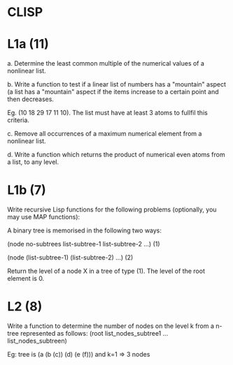 # CLISP

# L1a (11)

a. Determine the least common multiple of the numerical values of a nonlinear list.

b. Write a function to test if a linear list of numbers has a "mountain" aspect (a list has a "mountain" aspect if the items increase to a certain point and then decreases.

Eg. (10 18 29 17 11 10). The list must have at least 3 atoms to fullfil this criteria.

c. Remove all occurrences of a maximum numerical element from a nonlinear list.

d. Write a function which returns the product of numerical even atoms from a list, to any level.

# L1b (7)

Write recursive Lisp functions for the following problems (optionally, you may use MAP functions):

A binary tree is memorised in the following two ways:

(node no-subtrees list-subtree-1 list-subtree-2 ...) (1)

(node (list-subtree-1) (list-subtree-2) ...) (2)

Return the level of a node X in a tree of type (1). The level of the root element is 0.

# L2 (8)

Write a function to determine the number of nodes on the level k from a n-tree represented as follows: (root list_nodes_subtree1 ... list_nodes_subtreen)

Eg: tree is (a (b (c)) (d) (e (f))) and k=1 => 3 nodes
